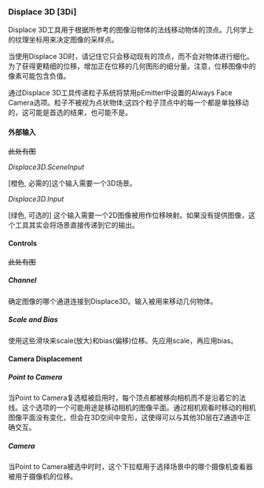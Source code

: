 ### Displace 3D [3Di]

Displace 3D工具用于根据所参考的图像沿物体的法线移动物体的顶点。几何学上的纹理坐标用来决定图像的采样点。

当使用Displace 3D时，请记住它只会移动现有的顶点，而不会对物体进行细化。为了获得更精细的位移，增加正在位移的几何图形的细分量。注意，位移图像中的像素可能包含负值。

通过Displace 3D工具传递粒子系统将禁用pEmitter中设置的Always Face Camera选项。粒子不被视为点状物体;这四个粒子顶点中的每一个都是单独移动的，这可能是首选的结果，也可能不是。

#### 外部输入

~~此处有图~~

*Displace3D.SceneInput*

[橙色, 必需的]这个输入需要一个3D场景。

*Displace3D.Input*

[绿色, 可选的] 这个输入需要一个2D图像被用作位移映射。如果没有提供图像，这个工具其实会将场景直接传递到它的输出。

#### Controls

~~此处有图~~

##### Channel 

确定图像的哪个通道连接到Displace3D。输入被用来移动几何物体。

##### Scale and Bias

使用这些滑块来scale(放大)和bias(偏移)位移。先应用scale，再应用bias。

#### Camera Displacement

##### Point to Camera 

当Point to Camera复选框被启用时，每个顶点都被移向相机而不是沿着它的法线。这个选项的一个可能用途是移动相机的图像平面。通过相机观看时移动的相机图像平面没有变化，但会在3D空间中变形，这使得可以与其他3D层在Z通道中正确交互。

##### Camera

当Point to Camera被选中时时，这个下拉框用于选择场景中的哪个摄像机查看器被用于摄像机的位移。

